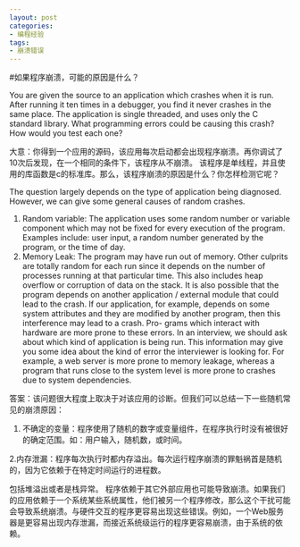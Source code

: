 ```yaml
---
layout: post
categories:
- 编程经验
tags:
- 崩溃错误
---
```

#如果程序崩溃，可能的原因是什么？  

You are given the source to an application which crashes when it is run. After running
it ten times in a debugger, you find it never crashes in the same place. The application
is single threaded, and uses only the C standard library. What programming errors
could be causing this crash? How would you test each one?  

大意：你得到一个应用的源码，该应用每次启动都会出现程序崩溃。再你调试了10次后发现，在一个相同的条件下，该程序从不崩溃。  该程序是单线程，并且使用的库函数是c的标准库。那么，该程序崩溃的原因是什么？你怎样检测它呢？

The question largely depends on the type of application being diagnosed. However, we can
give some general causes of random crashes.
1. Random variable: The application uses some random number or variable component
   which may not be fixed for every execution of the program. Examples include: user
  input, a random number generated by the program, or the time of day.
2. Memory Leak: The program may have run out of memory. Other culprits are totally
   random for each run since it depends on the number of processes running at that
  particular time. This also includes heap overflow or corruption of data on the stack.
It is also possible that the program depends on another application / external module that
could lead to the crash. If our application, for example, depends on some system attributes
and they are modified by another program, then this interference may lead to a crash. Pro-
grams which interact with hardware are more prone to these errors.
In an interview, we should ask about which kind of application is being run. This information
may give you some idea about the kind of error the interviewer is looking for. For example,
a web server is more prone to memory leakage, whereas a program that runs close to the
system level is more prone to crashes due to system dependencies.

答案：该问题很大程度上取决于对该应用的诊断。但我们可以总结一下一些随机常见的崩溃原因：

1. 不确定的变量：程序使用了随机的数字或变量组件，在程序执行时没有被很好的确定范围。如：用户输入，随机数，或时间。

2.内存泄漏：程序每次执行时都内存溢出。每次运行程序崩溃的罪魁祸首是随机的，因为它依赖于在特定时间运行的进程数。

包括堆溢出或者是栈异常。
程序依赖于其它外部应用也可能导致崩溃。如果我们的应用依赖于一个系统某些系统属性，他们被另一个程序修改，那么这个干扰可能会导致系统崩溃。与硬件交互的程序更容易出现这些错误。例如，一个Web服务器是更容易出现内存泄漏，而接近系统级运行的程序更容易崩溃，由于系统的依赖。
